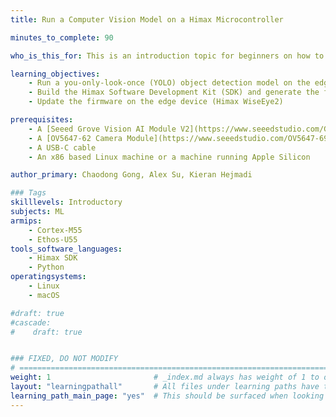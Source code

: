 ```yaml
---
title: Run a Computer Vision Model on a Himax Microcontroller

minutes_to_complete: 90

who_is_this_for: This is an introduction topic for beginners on how to run a computer vision application on an embedded device from Himax. This example uses an off-the-shelf Himax WiseEye2 module which is based on the Arm Cortex-M55 and Ethos-U55.

learning_objectives:
    - Run a you-only-look-once (YOLO) object detection model on the edge device
    - Build the Himax Software Development Kit (SDK) and generate the firmware image file
    - Update the firmware on the edge device (Himax WiseEye2)

prerequisites:
    - A [Seeed Grove Vision AI Module V2](https://www.seeedstudio.com/Grove-Vision-AI-Module-V2-p-5851.html) development board
    - A [OV5647-62 Camera Module](https://www.seeedstudio.com/OV5647-69-1-FOV-Camera-module-for-Raspberry-Pi-3B-4B-p-5484.html) and included FPC cable
    - A USB-C cable
    - An x86 based Linux machine or a machine running Apple Silicon

author_primary: Chaodong Gong, Alex Su, Kieran Hejmadi

### Tags
skilllevels: Introductory
subjects: ML
armips:
    - Cortex-M55
    - Ethos-U55
tools_software_languages:
    - Himax SDK
    - Python
operatingsystems:
    - Linux
    - macOS

#draft: true
#cascade:
#    draft: true


### FIXED, DO NOT MODIFY
# ================================================================================
weight: 1                       # _index.md always has weight of 1 to order correctly
layout: "learningpathall"       # All files under learning paths have this same wrapper
learning_path_main_page: "yes"  # This should be surfaced when looking for related content. Only set for _index.md of learning path content.
---
```

